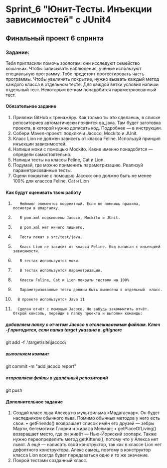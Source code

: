 # Sprint_6 "Юнит-Тесты. Инъекции зависимостей" с JUnit4
## Финальный проект 6 спринта
### Задание:
Тебя пригласили помочь зоологам: они исследуют семейство кошачьих. Чтобы записывать наблюдения, учёные используют специальную программу. Тебе предстоит протестировать часть программы.
Чтобы увеличить покрытие, нужно вызвать каждый метод каждого класса в отдельном тесте.
Для каждой ветки условия напиши отдельный тест. Некоторым веткам понадобится параметризованный тест.

#### Обязательное задание
1.	Привяжи GitHub к тренажёру. Как только ты это сделаешь, в списке репозиториев автоматически появится qa_java. Там будет заготовка проекта, в которой нужно дописать код. Подробнее — в инструкции.
2.	Собери Maven-проект: подключи Jacoco, Mockito и JUnit.
3.	Класс Lion не должен зависеть от класса Feline. Используй принцип инъекции зависимостей.
4.	Напиши моки с помощью Mockito. Какие именно понадобятся — определи самостоятельно.
5.	Напиши тесты на классы Feline, Cat и Lion.
6.	Подумай, где можно применить параметризацию. Реализуй параметризованные тесты.
7.	Оцени покрытие с помощью Jacoco: оно должно быть не менее 100% для классов Feline, Cat и Lion

#### Как будут оценивать твою работу

1.	      Нейминг элементов корректный. Если не помнишь правила,   посмотри в шпаргалку.
2.	      В pom.xml подключены Jacoco, Mockito и JUnit.
3.	      В pom.xml нет ничего лишнего.
4.	      Тесты лежат в src/test/java.
5.	      Класс Lion не зависит от класса Feline. Код написан с инъекцией зависимости.
6.	      В тестах используются моки.
7.	      В тестах используется параметризация.
8.	      Классы Feline, Cat и Lion покрыты тестами на 100%
9.	      Параметризованные тесты должны быть вынесены в отдельный  класс.
10.	      В проекте используется Java 11
11.	      Сделан отчёт с помощью Jacoco. Не забудь закоммитить отчёт. Открой консоль, перейди в папку проекта и выполни команды:
##### добавляем папку с отчетом Jacoco к отслеживаемым файлам. Ключ -f пригодится, если папка target указана в .gitignore
git add -f .\target\site\jacoco\
##### выполняем коммит
git commit -m "add jacoco report"
##### отправляем файлы в удалённый репозиторий
git push

#### Дополнительное задание
1.	Создай класс льва Алекса из мультфильма «Мадагаскар». Он будет наследником обычного льва.
Помимо обычных методов у него есть свои:
•	getFriends() возвращает список имён его друзей — зебры Марти, бегемотихи Глории и жирафа Мелман;
•	getPlaceOfLiving() возвращает место, где он живёт — Нью-Йоркский зоопарк.
Также нужно переопределить метод getKittens(), потому что у Алекса нет львят. А ещё — написать свой конструктор, так как в классе Lion нет дефолтного конструктора. Алекс самец, поэтому в конструктор класса Lion всегда будет передаваться одно и то же значение. 
2.	Покрой тестами созданный класс.

